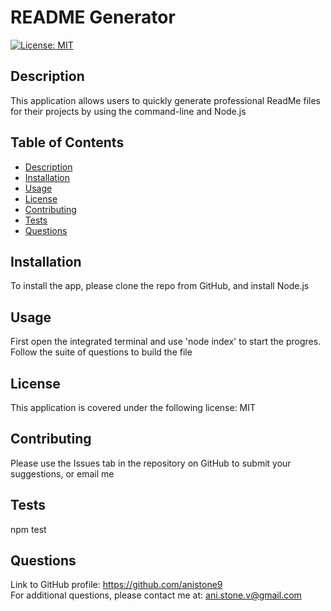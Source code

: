 # README Generator 
[![License: MIT](https://img.shields.io/badge/License-MIT-yellow.svg)](https://opensource.org/licenses/MIT)

## Description
This application allows users to quickly generate professional ReadMe files for their projects by using the command-line and Node.js  
    
## Table of Contents 
    
- [Description](#description)   
- [Installation](#installation)
- [Usage](#usage)
- [License](#license)   
- [Contributing](#contributing)   
- [Tests](#tests)   
- [Questions](#questions)   
    
## Installation
To install the app, please clone the repo from GitHub, and install Node.js   
    
## Usage   
First open the integrated terminal and use 'node index' to start the progres. Follow the suite of questions to build the file  

## License   
This application is covered under the following license: MIT

## Contributing    
Please use the Issues tab in the repository on GitHub to submit your suggestions, or email me   
    
## Tests    
npm test  
    
## Questions   
Link to GitHub profile: https://github.com/anistone9         
For additional questions, please contact me at: ani.stone.v@gmail.com
